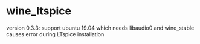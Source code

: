 # wine_ltspice

version 0.3.3: support ubuntu 19.04 which needs libaudio0 and wine_stable causes error during LTspice installation


